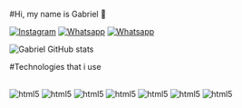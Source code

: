 #Hi, my name is Gabriel 🤚

[![Instagram](https://img.shields.io/badge/Instagram-E4405F?style=for-the-badge&logo=instagram&logoColor=white)](https://www.instagram.com/biel.henrique790/)
[![Whatsapp](https://img.shields.io/badge/WhatsApp-25D366?style=for-the-badge&logo=whatsapp&logoColor=white)](https://wa.me/5581984117124)
[![Whatsapp](https://img.shields.io/badge/Gmail-D14836?style=for-the-badge&logo=gmail&logoColor=white)](https://gabrielhenriquegh3878@gmail.com)

![Gabriel GitHub stats](https://github-readme-stats.vercel.app/api?username=GabrielH89&show_icons=true&theme=dark)

#Technologies that i use
<div style="display: inline-block"><br/>
    <img alt="html5" src="https://img.shields.io/badge/HTML5-E34F26?style=for-the-badge&logo=html5&logoColor=white"></img>
     <img alt="html5" src="https://img.shields.io/badge/CSS3-1572B6?style=for-the-badge&logo=css3&logoColor=white"></img>
     <img alt="html5" src="https://img.shields.io/badge/JavaScript-F7DF1E?style=for-the-badge&logo=javascript&logoColor=black"></img>
     <img alt="html5" src="https://img.shields.io/badge/React-20232A?style=for-the-badge&logo=react&logoColor=61DAFB"></img>
     <img alt="html5" src="https://img.shields.io/badge/Node.js-43853D?style=for-the-badge&logo=node.js&logoColor=white"></img>
     <img alt="html5" src="https://img.shields.io/badge/MySQL-00000F?style=for-the-badge&logo=mysql&logoColor=white"></img>
     <img alt="html5" src="https://img.shields.io/badge/Express.js-404D59?style=for-the-badge"></img>
</div>
